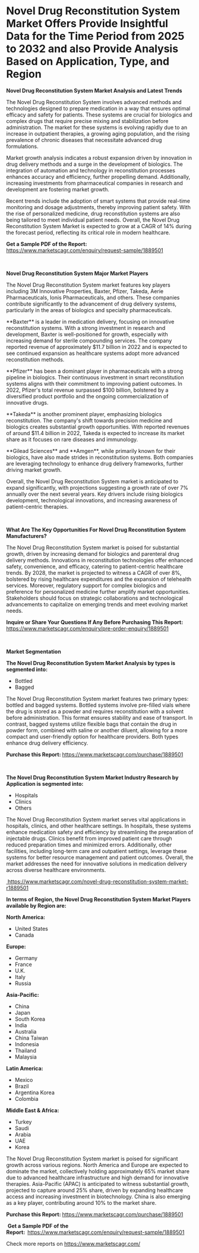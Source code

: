 <p><h1>Novel Drug Reconstitution System Market Offers Provide Insightful Data for the Time Period from 2025 to 2032 and also Provide Analysis Based on Application, Type, and Region</h1></p><p><strong>Novel Drug Reconstitution System Market Analysis and Latest Trends</strong></p>
<p><p>The Novel Drug Reconstitution System involves advanced methods and technologies designed to prepare medication in a way that ensures optimal efficacy and safety for patients. These systems are crucial for biologics and complex drugs that require precise mixing and stabilization before administration. The market for these systems is evolving rapidly due to an increase in outpatient therapies, a growing aging population, and the rising prevalence of chronic diseases that necessitate advanced drug formulations.</p><p>Market growth analysis indicates a robust expansion driven by innovation in drug delivery methods and a surge in the development of biologics. The integration of automation and technology in reconstitution processes enhances accuracy and efficiency, further propelling demand. Additionally, increasing investments from pharmaceutical companies in research and development are fostering market growth.</p><p>Recent trends include the adoption of smart systems that provide real-time monitoring and dosage adjustments, thereby improving patient safety. With the rise of personalized medicine, drug reconstitution systems are also being tailored to meet individual patient needs. Overall, the Novel Drug Reconstitution System Market is expected to grow at a CAGR of 14% during the forecast period, reflecting its critical role in modern healthcare.</p></p>
<p><strong>Get a Sample PDF of the Report:&nbsp;</strong> <a href="https://www.marketscagr.com/enquiry/request-sample/1889501?utm_campaign=1944&utm_medium=2&utm_source=Github&utm_content=ia&utm_term=14012025&utm_id=novel-drug-reconstitution-system">https://www.marketscagr.com/enquiry/request-sample/1889501</a></p>
<p>&nbsp;</p>
<p><strong>Novel Drug Reconstitution System Major Market Players</strong></p>
<p><p>The Novel Drug Reconstitution System market features key players including 3M Innovative Properties, Baxter, Pfizer, Takeda, Aerie Pharmaceuticals, Ionis Pharmaceuticals, and others. These companies contribute significantly to the advancement of drug delivery systems, particularly in the areas of biologics and specialty pharmaceuticals.</p><p>**Baxter** is a leader in medication delivery, focusing on innovative reconstitution systems. With a strong investment in research and development, Baxter is well-positioned for growth, especially with increasing demand for sterile compounding services. The company reported revenue of approximately $11.7 billion in 2022 and is expected to see continued expansion as healthcare systems adopt more advanced reconstitution methods.</p><p>**Pfizer** has been a dominant player in pharmaceuticals with a strong pipeline in biologics. Their continuous investment in smart reconstitution systems aligns with their commitment to improving patient outcomes. In 2022, Pfizer's total revenue surpassed $100 billion, bolstered by a diversified product portfolio and the ongoing commercialization of innovative drugs.</p><p>**Takeda** is another prominent player, emphasizing biologics reconstitution. The company's shift towards precision medicine and biologics creates substantial growth opportunities. With reported revenues of around $11.4 billion in 2022, Takeda is expected to increase its market share as it focuses on rare diseases and immunology.</p><p>**Gilead Sciences** and **Amgen**, while primarily known for their biologics, have also made strides in reconstitution systems. Both companies are leveraging technology to enhance drug delivery frameworks, further driving market growth.</p><p>Overall, the Novel Drug Reconstitution System market is anticipated to expand significantly, with projections suggesting a growth rate of over 7% annually over the next several years. Key drivers include rising biologics development, technological innovations, and increasing awareness of patient-centric therapies.</p></p>
<p>&nbsp;</p>
<p><strong>What Are The Key Opportunities For Novel Drug Reconstitution System Manufacturers?</strong></p>
<p><p>The Novel Drug Reconstitution System market is poised for substantial growth, driven by increasing demand for biologics and parenteral drug delivery methods. Innovations in reconstitution technologies offer enhanced safety, convenience, and efficacy, catering to patient-centric healthcare trends. By 2028, the market is projected to witness a CAGR of over 8%, bolstered by rising healthcare expenditures and the expansion of telehealth services. Moreover, regulatory support for complex biologics and preference for personalized medicine further amplify market opportunities. Stakeholders should focus on strategic collaborations and technological advancements to capitalize on emerging trends and meet evolving market needs.</p></p>
<p><strong>Inquire or Share Your Questions If Any Before Purchasing This Report:</strong> <a href="https://www.marketscagr.com/enquiry/pre-order-enquiry/1889501?utm_campaign=1944&utm_medium=2&utm_source=Github&utm_content=ia&utm_term=14012025&utm_id=novel-drug-reconstitution-system">https://www.marketscagr.com/enquiry/pre-order-enquiry/1889501</a></p>
<p>&nbsp;</p>
<p><strong>Market Segmentation</strong></p>
<p><strong>The Novel Drug Reconstitution System Market Analysis by types is segmented into:</strong></p>
<p><ul><li>Bottled</li><li>Bagged</li></ul></p>
<p><p>The Novel Drug Reconstitution System market features two primary types: bottled and bagged systems. Bottled systems involve pre-filled vials where the drug is stored as a powder and requires reconstitution with a solvent before administration. This format ensures stability and ease of transport. In contrast, bagged systems utilize flexible bags that contain the drug in powder form, combined with saline or another diluent, allowing for a more compact and user-friendly option for healthcare providers. Both types enhance drug delivery efficiency.</p></p>
<p><strong>Purchase this Report:&nbsp;</strong><a href="https://www.marketscagr.com/purchase/1889501?utm_campaign=1944&utm_medium=2&utm_source=Github&utm_content=ia&utm_term=14012025&utm_id=novel-drug-reconstitution-system">https://www.marketscagr.com/purchase/1889501</a></p>
<p>&nbsp;</p>
<p><strong>The Novel Drug Reconstitution System Market Industry Research by Application is segmented into:</strong></p>
<p><ul><li>Hospitals</li><li>Clinics</li><li>Others</li></ul></p>
<p><p>The Novel Drug Reconstitution System market serves vital applications in hospitals, clinics, and other healthcare settings. In hospitals, these systems enhance medication safety and efficiency by streamlining the preparation of injectable drugs. Clinics benefit from improved patient care through reduced preparation times and minimized errors. Additionally, other facilities, including long-term care and outpatient settings, leverage these systems for better resource management and patient outcomes. Overall, the market addresses the need for innovative solutions in medication delivery across diverse healthcare environments.</p></p>
<p><a href="https://www.marketscagr.com/novel-drug-reconstitution-system-market-r1889501?utm_campaign=1944&utm_medium=2&utm_source=Github&utm_content=ia&utm_term=14012025&utm_id=novel-drug-reconstitution-system">&nbsp;https://www.marketscagr.com/novel-drug-reconstitution-system-market-r1889501</a></p>
<p><strong>In terms of Region, the Novel Drug Reconstitution System Market Players available by Region are:</strong></p>
<p>
    <p> <strong> North America: </strong>
        <ul>
            <li>United States</li>
            <li>Canada</li>
        </ul>
        </p> 
    <p> <strong> Europe: </strong>
        <ul>
            <li>Germany</li>
            <li>France</li>
            <li>U.K.</li>
            <li>Italy</li>
            <li>Russia</li>
        </ul>
        </p> 
    <p> <strong> Asia-Pacific: </strong>
        <ul>
            <li>China</li>
            <li>Japan</li>
            <li>South Korea</li>
            <li>India</li>
            <li>Australia</li>
            <li>China Taiwan</li>
            <li>Indonesia</li>
            <li>Thailand</li>
            <li>Malaysia</li>
        </ul>
        </p> 
    <p> <strong> Latin America: </strong>
        <ul>
            <li>Mexico</li>
            <li>Brazil</li>
            <li>Argentina Korea</li>
            <li>Colombia</li>
        </ul>
        </p> 
    <p> <strong> Middle East & Africa: </strong>
        <ul>
            <li>Turkey</li>
            <li>Saudi</li>
            <li>Arabia</li>
            <li>UAE</li>
            <li>Korea</li>
        </ul>
    </p>
    </p>
<p><p>The Novel Drug Reconstitution System market is poised for significant growth across various regions. North America and Europe are expected to dominate the market, collectively holding approximately 65% market share due to advanced healthcare infrastructure and high demand for innovative therapies. Asia-Pacific (APAC) is anticipated to witness substantial growth, projected to capture around 25% share, driven by expanding healthcare access and increasing investment in biotechnology. China is also emerging as a key player, contributing around 10% to the market share.</p></p>
<p><strong>Purchase this Report: </strong><a href="https://www.marketscagr.com/purchase/1889501?utm_campaign=1944&utm_medium=2&utm_source=Github&utm_content=ia&utm_term=14012025&utm_id=novel-drug-reconstitution-system">https://www.marketscagr.com/purchase/1889501</a></p>
<p>&nbsp;<strong>Get a Sample PDF of the Report:&nbsp;&nbsp;</strong><a href="https://www.marketscagr.com/enquiry/request-sample/1889501?utm_campaign=1944&utm_medium=2&utm_source=Github&utm_content=ia&utm_term=14012025&utm_id=novel-drug-reconstitution-system">https://www.marketscagr.com/enquiry/request-sample/1889501</a></p>
<p><strong></strong></p>
<p>Check more reports on <a href="https://www.marketscagr.com/?utm_campaign=1944&utm_medium=2&utm_source=Github&utm_content=ia&utm_term=14012025&utm_id=novel-drug-reconstitution-system">https://www.marketscagr.com/</a></p>
